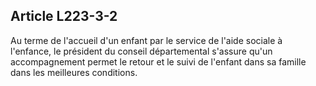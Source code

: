 ## Article L223-3-2

Au terme de l'accueil d'un enfant par le service de l'aide sociale à l'enfance, le président du conseil
départemental s'assure qu'un accompagnement permet le retour et le suivi de l'enfant dans sa famille dans les
meilleures conditions.

